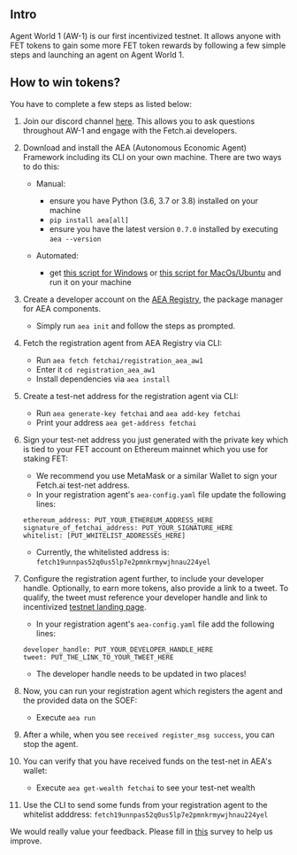 
## Intro 

Agent World 1 (AW-1) is our first incentivized testnet. It allows anyone with FET tokens to gain some more FET token rewards by following a few simple steps and launching an agent on Agent World 1.

## How to win tokens?

You have to complete a few steps as listed below:

1. Join our discord channel <a href="https://discord.gg/UDzpBFa" target="_blank">here</a>. This allows you to ask questions throughout AW-1 and engage with the Fetch.ai developers.

2. Download and install the AEA (Autonomous Economic Agent) Framework including its CLI on your own machine. There are two ways to do this:

	- Manual:
		- ensure you have Python (3.6, 3.7 or 3.8) installed on your machine
		- `pip install aea[all]`
		- ensure you have the latest version `0.7.0` installed by executing `aea --version`

	- Automated:
		- get [this script for Windows](https://github.com/fetchai/agents-aea/tree/master/scripts/install.ps1) or [this script for MacOs/Ubuntu](https://github.com/fetchai/agents-aea/tree/master/scripts/install.sh) and run it on your machine

3. Create a developer account on the [AEA Registry](https://aea-registry.fetch.ai), the package manager for AEA components.

	- Simply run `aea init` and follow the steps as prompted.

4. Fetch the registration agent from AEA Registry via CLI:

	- Run `aea fetch fetchai/registration_aea_aw1`
	- Enter it `cd registration_aea_aw1`
	- Install dependencies via `aea install`

5. Create a test-net address for the registration agent via CLI:

	- Run `aea generate-key fetchai` and `aea add-key fetchai`
	- Print your address `aea get-address fetchai`

6. Sign your test-net address you just generated with the private key which is tied to your FET account on Ethereum mainnet which you use for staking FET:

	- We recommend you use MetaMask or a similar Wallet to sign your Fetch.ai test-net address.
	- In your registration agent's `aea-config.yaml` file update the following lines:

	```
	ethereum_address: PUT_YOUR_ETHEREUM_ADDRESS_HERE
	signature_of_fetchai_address: PUT_YOUR_SIGNATURE_HERE
	whitelist: [PUT_WHITELIST_ADDRESSES_HERE]
	```

	- Currently, the whitelisted address is: `fetch19unnpas52q0us5lp7e2pmnkrmywjhnau224yel`

7.  Configure the registration agent further, to include your developer handle. Optionally, to earn more tokens, also provide a link to a tweet. To qualify, the tweet must reference your developer handle and link to incentivized [testnet landing page](../).

	- In your registration agent's `aea-config.yaml` file add the following lines:

	```
	developer_handle: PUT_YOUR_DEVELOPER_HANDLE_HERE
	tweet: PUT_THE_LINK_TO_YOUR_TWEET_HERE
	```

	- The developer handle needs to be updated in two places!

8. Now, you can run your registration agent which registers the agent and the provided data on the SOEF:

	- Execute `aea run`

9. After a while, when you see `received register_msg success`, you can stop the agent.

10. You can verify that you have received funds on the test-net in AEA's wallet:

	- Execute `aea get-wealth fetchai` to see your test-net wealth

11. Use the CLI to send some funds from your registration agent to the whitelist adddress: `fetch19unnpas52q0us5lp7e2pmnkrmywjhnau224yel`

We would really value your feedback. Please fill in [this]() survey to help us improve.

